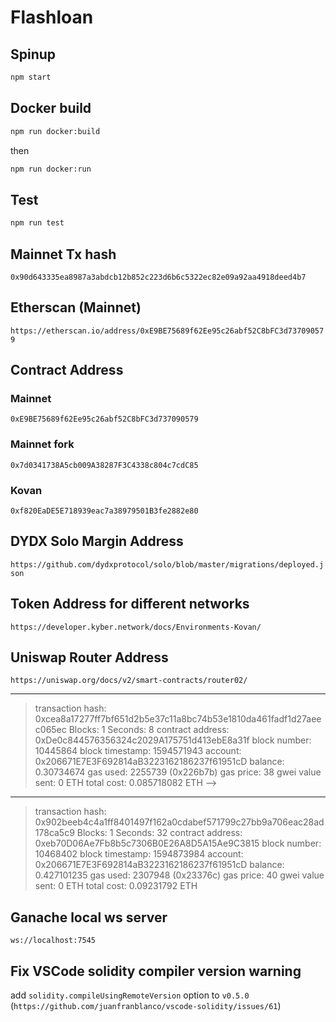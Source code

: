 # Flashloan

## Spinup

```bash
npm start
```

## Docker build

```bash
npm run docker:build
```

then

```bash
npm run docker:run
```

## Test

```bash
npm run test
```

## Mainnet Tx hash

`0x90d643335ea8987a3abdcb12b852c223d6b6c5322ec82e09a92aa4918deed4b7`

## Etherscan (Mainnet)

`https://etherscan.io/address/0xE9BE75689f62Ee95c26abf52C8bFC3d737090579`

## Contract Address

### Mainnet

`0xE9BE75689f62Ee95c26abf52C8bFC3d737090579`

### Mainnet fork

`0x7d0341738A5cb009A38287F3C4338c804c7cdC85`

### Kovan

`0xf820EaDE5E718939eac7a38979501B3fe2882e80`

## DYDX Solo Margin Address

`https://github.com/dydxprotocol/solo/blob/master/migrations/deployed.json`

## Token Address for different networks

`https://developer.kyber.network/docs/Environments-Kovan/`

## Uniswap Router Address

`https://uniswap.org/docs/v2/smart-contracts/router02/`

---

> transaction hash: 0xcea8a17277ff7bf651d2b5e37c11a8bc74b53e1810da461fadf1d27aeec065ec
> Blocks: 1 Seconds: 8
> contract address: 0xDe0c844576356324c2029A175751d413ebE8a31f
> block number: 10445864
> block timestamp: 1594571943
> account: 0x206671E7E3F692814aB3223162186237f61951cD
> balance: 0.30734674
> gas used: 2255739 (0x226b7b)
> gas price: 38 gwei
> value sent: 0 ETH
> total cost: 0.085718082 ETH -->

---

> transaction hash: 0x902beeb4c4a1ff8401497f162a0cdabef571799c27bb9a706eac28ad178ca5c9
> Blocks: 1 Seconds: 32
> contract address: 0xeb70D06Ae7Fb8b5c7306B0E26A8D5A15Ae9C3815
> block number: 10468402
> block timestamp: 1594873984
> account: 0x206671E7E3F692814aB3223162186237f61951cD
> balance: 0.427101235
> gas used: 2307948 (0x23376c)
> gas price: 40 gwei
> value sent: 0 ETH
> total cost: 0.09231792 ETH

## Ganache local ws server

`ws://localhost:7545`

## Fix VSCode solidity compiler version warning

add `solidity.compileUsingRemoteVersion` option to `v0.5.0` (`https://github.com/juanfranblanco/vscode-solidity/issues/61`)
